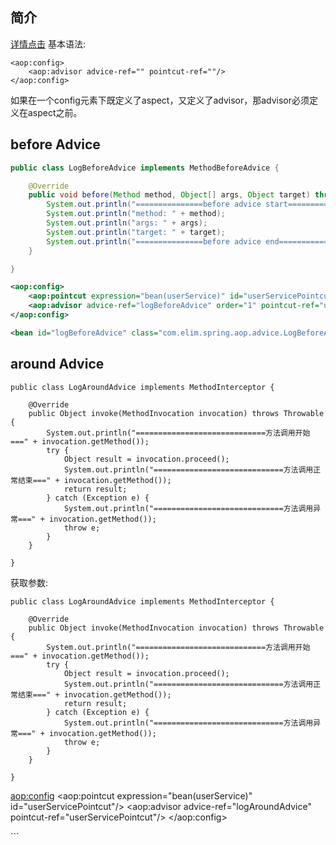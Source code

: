 ## 简介
[详情点击](http://elim.iteye.com/blog/2396274)
基本语法:
```
<aop:config>
	<aop:advisor advice-ref="" pointcut-ref=""/>
</aop:config>
```
如果在一个config元素下既定义了aspect，又定义了advisor，那advisor必须定义在aspect之前。
## before Advice
```java
public class LogBeforeAdvice implements MethodBeforeAdvice {

	@Override
	public void before(Method method, Object[] args, Object target) throws Throwable {
		System.out.println("===============before advice start==============");
		System.out.println("method: " + method);
		System.out.println("args: " + args);
		System.out.println("target: " + target);
		System.out.println("===============before advice end================");
	}

}
```
```xml
<aop:config>
	<aop:pointcut expression="bean(userService)" id="userServicePointcut"/>	
	<aop:advisor advice-ref="logBeforeAdvice" order="1" pointcut-ref="userServicePointcut"/>
</aop:config>

<bean id="logBeforeAdvice" class="com.elim.spring.aop.advice.LogBeforeAdvice" />
```
## around Advice
```
public class LogAroundAdvice implements MethodInterceptor {

	@Override
	public Object invoke(MethodInvocation invocation) throws Throwable {
		System.out.println("=============================方法调用开始===" + invocation.getMethod());
		try {
			Object result = invocation.proceed();
			System.out.println("=============================方法调用正常结束===" + invocation.getMethod());
			return result;
		} catch (Exception e) {
			System.out.println("=============================方法调用异常===" + invocation.getMethod());
			throw e;
		}
	}

}
```
获取参数:
```
public class LogAroundAdvice implements MethodInterceptor {

	@Override
	public Object invoke(MethodInvocation invocation) throws Throwable {
		System.out.println("=============================方法调用开始===" + invocation.getMethod());
		try {
			Object result = invocation.proceed();
			System.out.println("=============================方法调用正常结束===" + invocation.getMethod());
			return result;
		} catch (Exception e) {
			System.out.println("=============================方法调用异常===" + invocation.getMethod());
			throw e;
		}
	}

}
```
<aop:config>
	<aop:pointcut expression="bean(userService)" id="userServicePointcut"/>	
	<aop:advisor advice-ref="logAroundAdvice" pointcut-ref="userServicePointcut"/>
</aop:config>

<bean id="logAroundAdvice" class="com.elim.spring.aop.advice.LogAroundAdvice"/>
```

